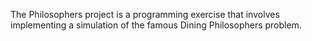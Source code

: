 The Philosophers project is a programming exercise that involves implementing a simulation of the famous Dining Philosophers problem.
